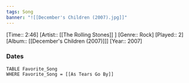 ```yaml
---
tags: Song  
banner: "![[December's Children (2007).jpg]]"
---
```

[Time:: 2:46]
[Artist:: [[The Rolling Stones]] ]
[Genre:: Rock]
[Played:: 2]
[Album:: [[December's Children (2007)]]]
[Year:: 2007]
### Dates
````dataview
TABLE Favorite_Song
WHERE Favorite_Song = [[As Tears Go By]]
````
